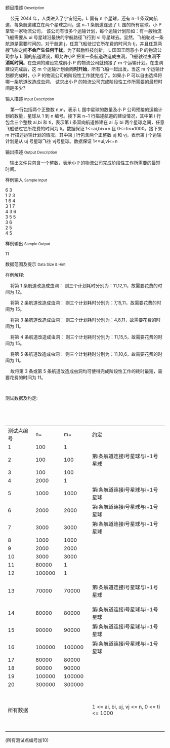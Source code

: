 <div class="panel panel-default">
<div class="area-title">
<span>
题目描述
<small>Description</small>
</span></div>
<div class="panel-body">

<p><span style="">    公元 2044 年，人类进入了宇宙纪元。L 国有 n 个星球，还有 n−1 条双向航道，每条航道建立在两个星球之间，这 n−1 条航道连通了 L 国的所有星球。小 P 掌管一家物流公司， 该公司有很多个运输计划，每个运输计划形如：有一艘物流飞船需要从 ui 号星球沿最快的宇航路径飞行到 vi 号星球去。显然，飞船驶过一条航道是需要时间的，对于航道 j，任意飞船驶过它所花费的时间为 tj，并且任意两艘飞船之间<strong>不会产生任何干扰</strong>。为了鼓励科技创新， L 国国王同意小 P 的物流公司参与 L 国的航道建设，即允许小P 把某一条航道改造成虫洞，飞船驶过虫洞<strong>不消耗时间</strong>。在虫洞的建设完成前小 P 的物流公司就预接了 m 个运输计划。在虫洞建设完成后，这 m 个运输计划会<strong>同时开始</strong>，所有飞船一起出发。当这 m 个运输计划都完成时，小 P 的物流公司的阶段性工作就完成了。如果小 P 可以自由选择将哪一条航道改造成虫洞， 试求出小 P 的物流公司完成阶段性工作所需要的最短时间是多少?</span></p>

</div>
</div>

<div class="panel panel-default">
<div class="area-title">
<span>
输入描述
<small>Input Description</small>
</span></div>
<div class="panel-body">
<p style=""><span style="">    第一行包括两个正整数 n,m，表示 L 国中星球的数量及小 P 公司预接的运输计划的数量，星球从 1 到 n 编号。接下来 n−1 行描述航道的建设情况，其中第 i 行包含三个整数 ai,bi 和 ti，表示第 i 条双向航道修建在 ai 与 bi 两个星球之间，任意飞船驶过它所花费的时间为 ti。数据保证 1&lt;=ai,bi&lt;=n 且 0&lt;=ti&lt;=1000。接下来 m 行描述运输计划的情况，其中第 j 行包含两个正整数 uj 和 vj，表示第 j 个运输计划是从 uj 号星球飞往 vj号星球。数据保证 1&lt;=ui,vi&lt;=n</span><span style=""></span></p>

</div>
</div>
<div  class="panel panel-default">
<div class="area-title">
<span>
输出描述
<small>Output Description</small>
</span></div>
<div class="panel-body">

<p style="text-align: left;"><span style="font-family: 微软雅黑, &#39;Microsoft YaHei&#39;;">&nbsp;&nbsp;&nbsp;&nbsp;输出文件只包含一个整数，表示小 P 的物流公司完成阶段性工作所需要的最短时间。<span style="font-family: 微软雅黑, &#39;Microsoft YaHei&#39;; font-size: 16px;"></span></span></p>

</div>
</div>


<div class="panel panel-default">
<div class="area-title">
<span>
样例输入
<small>Sample Input</small>
</span></div>
<div class="panel-body">
<p><span style="">6 3<br style="font-family: arial, verdana, helvetica, sans-serif;">1 2 3<br style="font-family: arial, verdana, helvetica, sans-serif;">1 6 4<br style="font-family: arial, verdana, helvetica, sans-serif;">3 1 7<br style="font-family: arial, verdana, helvetica, sans-serif;">4 3 6<br style="font-family: arial, verdana, helvetica, sans-serif;">3 5 5<br style="font-family: arial, verdana, helvetica, sans-serif;">3 6<br style="font-family: arial, verdana, helvetica, sans-serif;">2 5<br style="font-family: arial, verdana, helvetica, sans-serif;">4 5</span></p>

</div>
</div>

<div class="panel panel-default">
<div class="area-title">
<span>
样例输出
<small>Sample Output</small>
</span></div>
<div class="panel-body">
<p><span style="">11</span><br></p>

</div>
</div>

<div class="panel panel-default">
<div class="area-title">
<span>
数据范围及提示
<small>Data Size & Hint</small>
</span></div>
<div class="panel-body">
<p><span style="">样例解释:</span></p><p style=""><span style="">    将第 1 条航道改造成虫洞： 则三个计划耗时分别为：11,12,11，故需要花费的时间为 12。</span></p><p style=""><span style="">    将第 2 条航道改造成虫洞： 则三个计划耗时分别为：7,15,11，故需要花费的时间为 15。</span></p><p style=""><span style="">    将第 3 条航道改造成虫洞： 则三个计划耗时分别为：4,8,11，故需要花费的时间为 11。</span></p><p style=""><span style="">    将第 4 条航道改造成虫洞： 则三个计划耗时分别为：11,15,5，故需要花费的时间为 15。</span></p><p style=""><span style="">    将第 5 条航道改造成虫洞： 则三个计划耗时分别为：11,10,6，故需要花费的时间为 11。</span></p><p style=""><span style="">    故将第 3 条或第 5 条航道改造成虫洞均可使得完成阶段性工作的耗时最短，需要花费的时间为 11。</span></p><p><br></p><p><span style="">测试数据及约定:</span></p><p><br></p><p><br></p><table width="568"><tbody><tr><td style="" valign="middle"><span style="">测试点编号</span></td><td style="" valign="middle"><span style="">n=</span></td><td style="" valign="middle"><span style="">m=</span></td><td style="" valign="middle"><span style="">约定</span></td></tr><tr><td height="19" style="" valign="middle" width="97"><span style="">1<br></span></td><td height="19" style="" valign="middle" width="79"><span style="">100<br></span></td><td height="19" style="" valign="middle" width="79"><span style="">1<br></span></td><td height="19" style="" valign="middle" width="311"><br></td></tr><tr><td height="19" style="" valign="middle" width="97"><span style="">2</span></td><td height="19" style="" valign="middle" width="79"><span style="">100</span></td><td style="" valign="middle" width="79"><span style="">100</span><br></td><td height="19" style="" valign="middle" width="311"><span style="">第i条航道连接i号星球与<span style="">i+1号星球</span></span></td></tr><tr><td height="19" style="" valign="middle" width="97"><span style="">3</span></td><td height="19" style="" valign="middle" width="79"><span style="">100</span></td><td style="" valign="middle"><span style="">100</span></td><td style="" valign="middle" width="311"><br></td></tr><tr><td height="19" style="" valign="middle" width="97"><span style="">4</span></td><td height="19" style="" valign="middle" width="79"><span style="">2000</span></td><td height="19" style="" valign="middle" width="79"><span style="">1</span></td></tr><tr><td height="19" style="" valign="middle" width="97"><span style="">5</span></td><td height="19" style="" valign="middle" width="79"><span style="">1000</span></td><td height="19" style="" valign="middle" width="79"><span style="">1000</span></td><td height="19" style="" valign="middle" width="311"><span style="">第i条航道连接i号星球与i+1号星球</span></td></tr><tr><td height="19" style="" valign="middle" width="97"><span style="">6</span></td><td height="19" style="" valign="middle" width="79"><span style="">2000</span></td><td height="19" style="" valign="middle" width="79"><span style="">2000</span></td><td height="19" style="" valign="middle" width="311"><span style="">第i条航道连接i号星球与i+1号星球</span></td></tr><tr><td height="19" style="" valign="middle" width="97"><span style="">7</span></td><td height="19" style="" valign="middle" width="79"><span style="">3000</span></td><td height="19" style="" valign="middle" width="79"><span style="">3000</span></td><td height="19" style="" valign="middle" width="311"><span style="">第i条航道连接i号星球与i+1号星球</span></td></tr><tr><td height="19" style="" valign="middle" width="97"><span style="">8</span></td><td height="19" style="" valign="middle" width="79"><span style="">1000</span></td><td height="19" style="" valign="middle" width="79"><span style="">1000<br></span></td><td style="" valign="middle" width="311"><br></td></tr><tr><td height="19" style="" valign="middle" width="97"><span style="">9</span></td><td height="19" style="" valign="middle" width="79"><span style="">2000</span></td><td height="19" style="" valign="middle" width="79"><span style="">2000</span></td></tr><tr><td height="19" style="" valign="middle" width="97"><span style="">10</span></td><td height="19" style="" valign="middle" width="79"><span style="">3000</span></td><td height="19" style="" valign="middle" width="79"><span style="">3000</span></td></tr><tr><td height="19" style="" valign="middle" width="97"><span style="">11</span></td><td height="19" style="" valign="middle" width="79"><span style="">80000</span></td><td height="19" style="" valign="middle" width="79"><span style="">1<br></span></td></tr><tr><td height="19" style="" valign="middle" width="97"><span style="">12</span></td><td height="19" style="" valign="middle" width="79"><span style="">100000</span></td><td height="19" style="" valign="middle" width="79"><span style="">1</span></td></tr><tr><td height="19" style="" valign="middle" width="97"><span style="">13</span></td><td height="19" style="" valign="middle" width="79"><span style="">70000</span></td><td height="19" style="" valign="middle" width="79"><span style="">70000</span></td><td height="19" style="" valign="middle" width="311"><span style=""></span><p><span style="">第i条航道连接i号星球与i+1号星球</span></p><span style=""></span></td></tr><tr><td height="19" style="" valign="middle" width="97"><span style="">14</span></td><td height="19" style="" valign="middle" width="79"><span style="">80000</span></td><td height="19" style="" valign="middle" width="79"><span style="">80000</span></td><td height="19" style="" valign="middle" width="311"><span style="">第i条航道连接i号星球与i+1号星球</span></td></tr><tr><td height="19" style="" valign="middle" width="97"><span style="">15</span></td><td height="19" style="" valign="middle" width="79"><span style="">90000</span></td><td height="19" style="" valign="middle" width="79"><span style="">90000</span></td><td height="19" style="" valign="middle" width="311"><span style="">第i条航道连接i号星球与i+1号星球</span></td></tr><tr><td height="19" style="" valign="middle" width="97"><span style="">16</span></td><td height="19" style="" valign="middle" width="79"><span style="">100000</span></td><td height="19" style="" valign="middle" width="79"><span style="">100000</span></td><td height="19" style="" valign="middle" width="311"><span style="">第i条航道连接i号星球与i+1号星球</span></td></tr><tr><td height="19" style="" valign="middle" width="97"><span style="">17</span></td><td height="19" style="" valign="middle" width="79"><span style="">80000</span></td><td height="19" style="" valign="middle" width="79"><span style="">80000</span></td><td style="" valign="middle" width="311"><br></td></tr><tr><td height="19" style="" valign="middle" width="97"><span style="">18</span></td><td height="19" style="" valign="middle" width="79"><span style="">90000</span></td><td height="19" style="" valign="middle" width="79"><span style="">90000</span></td></tr><tr><td height="19" style="" valign="middle" width="97"><span style="">19</span></td><td height="19" style="" valign="middle" width="79"><span style="">100000</span></td><td height="19" style="" valign="middle" width="79"><span style="">100000</span></td></tr><tr><td height="19" style="" valign="middle" width="97"><span style="">20</span></td><td height="19" style="" valign="middle" width="79"><span style="">300000</span></td><td height="19" style="" valign="middle" width="79"><span style="">300000</span></td></tr><tr><td height="19" style="" valign="middle" width="97"><p><br></p><p><span style="">所有数据</span></p><p><br></p></td><td height="19" style="" valign="middle" width="79"><br></td><td height="19" style="" valign="middle" width="79"><br></td><td height="19" style="" valign="middle" width="311">1 &lt;= ai, bi, uj, vj &lt;= n, 0 &lt;= ti &lt;= 1000</td></tr></tbody></table><p><span style="">(所有测试点编号加10)</span></p>
</div>
</div>
